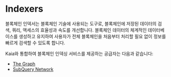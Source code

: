 # Indexers

블록체인 인덱서는 블록체인 기술에 사용되는 도구로, 블록체인에 저장된 데이터의 검색, 쿼리, 액세스의 효율성과 속도를 개선합니다. 블록체인 데이터의 체계적인 데이터베이스를 생성하고 유지하여 사용자가 전체 블록체인을 처음부터 처리할 필요 없이 정보를 빠르게 검색할 수 있도록 합니다.

Kaia와 통합하여 블록체인 인덱싱 서비스를 제공하는 공급자는 다음과 같습니다:

- [The Graph](https://thegraph.com/)
- [SubQuery Network](https://academy.subquery.network/)
